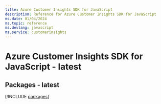 ```yaml
---
title: Azure Customer Insights SDK for JavaScript
description: Reference for Azure Customer Insights SDK for JavaScript
ms.date: 01/04/2024
ms.topic: reference
ms.devlang: javascript
ms.service: customerinsights
---
```

# Azure Customer Insights SDK for JavaScript - latest
## Packages - latest
[!INCLUDE [packages](customer-insights-index.md)]